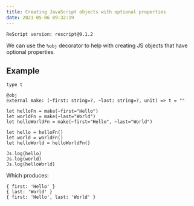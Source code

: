 ```yaml
---
title: Creating JavaScript objects with optional properties
date: 2021-05-06 09:32:19
---
```


```
ReScript version: rescript@9.1.2
```

We can use the `%obj` decorator to help with creating JS objects that have optional properties.

## Example

```res
type t

@obj
external make: (~first: string=?, ~last: string=?, unit) => t = ""

let helloFn = make(~first="Hello")
let worldFn = make(~last="World")
let helloWorldFn = make(~first="Hello", ~last="World")

let hello = helloFn()
let world = worldFn()
let helloWorld = helloWorldFn()

Js.log(hello)
Js.log(world)
Js.log(helloWorld)
```

Which produces:

```
{ first: 'Hello' }
{ last: 'World' }
{ first: 'Hello', last: 'World' }
```
